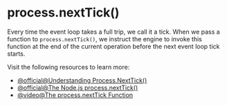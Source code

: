 # process.nextTick()

Every time the event loop takes a full trip, we call it a tick. When we pass a function to `process.nextTick()`, we instruct the engine to invoke this function at the end of the current operation before the next event loop tick starts.

Visit the following resources to learn more:

- [@official@Understanding Process.NextTick()](https://nodejs.org/en/learn/asynchronous-work/understanding-processnexttick)
- [@official@The Node.js process.nextTick()](https://nodejs.org/en/docs/guides/event-loop-timers-and-nexttick/)
- [@video@The process.nextTick Function](https://www.youtube.com/watch?v=-niA5XOlCWI)
